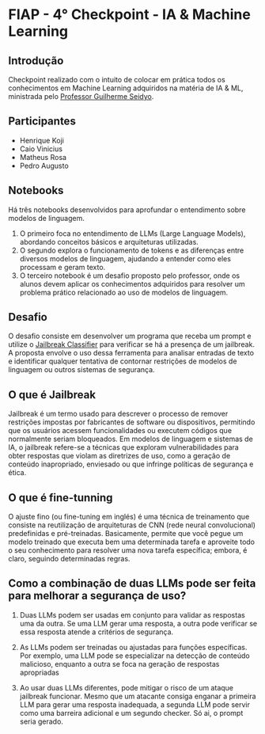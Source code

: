# FIAP - 4° Checkpoint - IA & Machine Learning 

## Introdução
Checkpoint realizado com o intuito de colocar em prática todos os conhecimentos em Machine Learning adquiridos na matéria de IA & ML, ministrada pelo [Professor Guilherme Seidyo](https://www.linkedin.com/in/guilherme-aldeia-0a8a0b21b/).

## Participantes
- Henrique Koji
- Caio Vinicius
- Matheus Rosa
- Pedro Augusto

## Notebooks

Há três notebooks desenvolvidos para aprofundar o entendimento sobre modelos de linguagem. 

1.  O primeiro foca no entendimento de LLMs (Large Language Models), abordando conceitos básicos e arquiteturas utilizadas.
2.  O segundo explora o funcionamento de tokens e as diferenças entre diversos modelos de linguagem, ajudando a entender como eles processam e geram texto. 
3.  O terceiro notebook é um desafio proposto pelo professor, onde os alunos devem aplicar os conhecimentos adquiridos para resolver um problema prático relacionado ao uso de modelos de linguagem.

## Desafio
O desafio consiste em desenvolver um programa que receba um prompt e utilize o [Jailbreak Classifier](https://huggingface.co/jackhhao/jailbreak-classifier) para verificar se há a presença de um jailbreak. A proposta envolve o uso dessa ferramenta para analisar entradas de texto e identificar qualquer tentativa de contornar restrições de modelos de linguagem ou outros sistemas de segurança.

## O que é Jailbreak
Jailbreak é um termo usado para descrever o processo de remover restrições impostas por fabricantes de software ou dispositivos, permitindo que os usuários acessem funcionalidades ou executem códigos que normalmente seriam bloqueados. Em modelos de linguagem e sistemas de IA, o jailbreak refere-se a técnicas que exploram vulnerabilidades para obter respostas que violam as diretrizes de uso, como a geração de conteúdo inapropriado, enviesado ou que infringe políticas de segurança e ética.

## O que é fine-tunning
O ajuste fino (ou fine-tuning em inglés) é uma técnica de treinamento que consiste na reutilização de arquiteturas de CNN (rede neural convolucional) predefinidas e pré-treinadas. Basicamente, permite que você pegue um modelo treinado que executa bem uma determinada tarefa e aproveite todo o seu conhecimento para resolver uma nova tarefa específica; embora, é claro, seguindo determinadas regras.

## Como a combinação de duas LLMs pode ser feita para melhorar a segurança de uso?
1. Duas LLMs podem ser usadas em conjunto para validar as respostas uma da outra. Se uma LLM gerar uma resposta, a outra pode verificar se essa resposta atende a critérios de segurança. 

2. As LLMs podem ser treinadas ou ajustadas para funções específicas. Por exemplo, uma LLM pode se especializar na detecção de conteúdo malicioso, enquanto a outra se foca na geração de respostas apropriadas

3. Ao usar duas LLMs diferentes, pode mitigar o risco de um ataque jailbreak funcionar. Mesmo que um atacante consiga enganar a primeira LLM para gerar uma resposta inadequada, a segunda LLM pode servir como uma barreira adicional e um segundo checker. Só ai, o prompt seria gerado.
